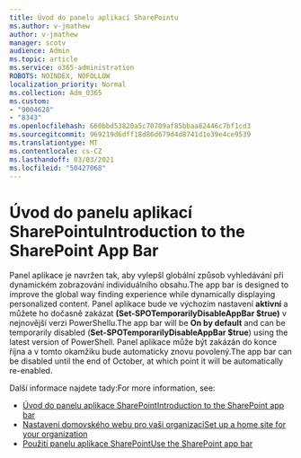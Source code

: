 ```yaml
---
title: Úvod do panelu aplikací SharePointu
ms.author: v-jmathew
author: v-jmathew
manager: scotv
audience: Admin
ms.topic: article
ms.service: o365-administration
ROBOTS: NOINDEX, NOFOLLOW
localization_priority: Normal
ms.collection: Adm_O365
ms.custom:
- "9004628"
- "8343"
ms.openlocfilehash: 660bbd53820a5c70709af85bbaa82446c7bf1cd3
ms.sourcegitcommit: 969219d6dff18d86d679d4d8741d1e39e4ce9539
ms.translationtype: MT
ms.contentlocale: cs-CZ
ms.lasthandoff: 03/03/2021
ms.locfileid: "50427068"
---
```

# <a name="introduction-to-the-sharepoint-app-bar"></a><span data-ttu-id="d7700-102">Úvod do panelu aplikací SharePointu</span><span class="sxs-lookup"><span data-stu-id="d7700-102">Introduction to the SharePoint App Bar</span></span>

<span data-ttu-id="d7700-103">Panel aplikace je navržen tak, aby vylepšl globální způsob vyhledávání při dynamickém zobrazování individuálního obsahu.</span><span class="sxs-lookup"><span data-stu-id="d7700-103">The app bar is designed to improve the global way finding experience while dynamically displaying personalized content.</span></span> <span data-ttu-id="d7700-104">Panel aplikace bude ve výchozím nastavení **aktivní** a můžete ho dočasně zakázat **(Set-SPOTemporarilyDisableAppBar $true)** v nejnovější verzi PowerShellu.</span><span class="sxs-lookup"><span data-stu-id="d7700-104">The app bar will be **On by default** and can be temporarily disabled (**Set-SPOTemporarilyDisableAppBar $true**) using the latest version of PowerShell.</span></span> <span data-ttu-id="d7700-105">Panel aplikace může být zakázán do konce října a v tomto okamžiku bude automaticky znovu povolený.</span><span class="sxs-lookup"><span data-stu-id="d7700-105">The app bar can be disabled until the end of October, at which point it will be automatically re-enabled.</span></span>

<span data-ttu-id="d7700-106">Další informace najdete tady:</span><span class="sxs-lookup"><span data-stu-id="d7700-106">For more information, see:</span></span>

- [<span data-ttu-id="d7700-107">Úvod do panelu aplikace SharePoint</span><span class="sxs-lookup"><span data-stu-id="d7700-107">Introduction to the SharePoint app bar</span></span>](https://docs.microsoft.com/SharePoint/sharepoint-app-bar)
- [<span data-ttu-id="d7700-108">Nastavení domovského webu pro vaši organizaci</span><span class="sxs-lookup"><span data-stu-id="d7700-108">Set up a home site for your organization</span></span>](https://docs.microsoft.com/sharepoint/home-site)
- [<span data-ttu-id="d7700-109">Použití panelu aplikace SharePoint</span><span class="sxs-lookup"><span data-stu-id="d7700-109">Use the SharePoint app bar</span></span>](https://support.microsoft.com/office/use-the-sharepoint-app-bar-b2ab82d5-9af7-445e-ad24-236c5a86b5f8)
